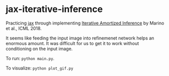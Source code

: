 # jax-iterative-inference

Practicing [jax](https://jax.readthedocs.io/en/latest/index.html) through implementing [Iterative Amortized Inference](https://joelouismarino.github.io/files/papers/2018/iterative_amortized_inference/icml_2018_paper.pdf) by Marino et al., ICML 2018.

It seems like feeding the input image into refinemenet network helps an enormous amount. It was difficult for us to get it to work without conditioning on the input image.

To run: `python main.py`.

To visualize: `python plot_gif.py`
